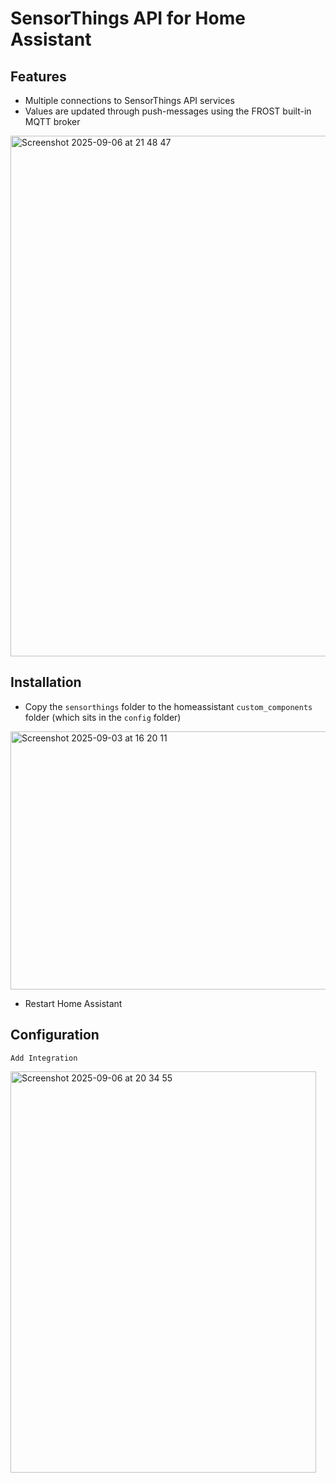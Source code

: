 # SensorThings API for Home Assistant

## Features

- Multiple connections to SensorThings API services
- Values are updated through push-messages using the FROST built-in MQTT broker 

<img width="1010" height="833" alt="Screenshot 2025-09-06 at 21 48 47" src="https://github.com/user-attachments/assets/17a7d7db-be1b-4894-b6dd-e80856f0aeda" />


## Installation

- Copy the `sensorthings` folder to the homeassistant `custom_components` folder (which sits in the `config` folder)

<img width="1045" height="413" alt="Screenshot 2025-09-03 at 16 20 11" src="https://github.com/user-attachments/assets/312e138d-7a2b-436c-a242-f31435f6bc0d" />

- Restart Home Assistant

## Configuration

`Add Integration`

<img width="489" height="642" alt="Screenshot 2025-09-06 at 20 34 55" src="https://github.com/user-attachments/assets/b399e0b4-be55-4c4d-9cac-74b2f0ad7784" />
